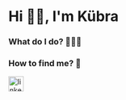 
<!--
### Hi there 👋
**kubradurak/kubradurak** is a ✨ _special_ ✨ repository because its `README.md` (this file) appears on your GitHub profile.

Here are some ideas to get you started:

- 🔭 I’m currently working on ...
- 🌱 I’m currently learni7ng ...
- 👯 I’m looking to collaborate on ...
- 🤔 I’m looking for help with ...
- 💬 Ask me about ...
- 📫 How to reach me: ...
- 😄 Pronouns: ...
- ⚡ Fun fact: ...
- 👩🏻‍💻
-->




<h1>Hi 👋🏻, I'm Kübra </h1>

### What do I do? 👨🏻‍💻 
<!-- <p>Currently, I am working as a Software Engineer at Turkcell Technology.   </p> -->


### How to find me? 📨

<p align="left"> <a href="https://www.linkedin.com/in/kübra-durak-8a6203111/" target="_blank"> <img src="https://image.flaticon.com/icons/png/512/174/174857.png" alt="linkedin" width="30" height="30"/>
 



